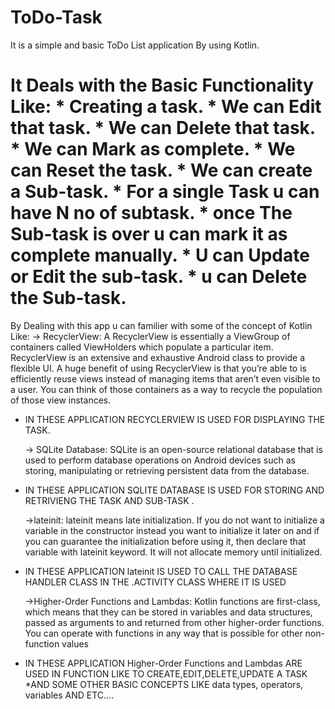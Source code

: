 # ToDo-Task
It is a simple and  basic ToDo List application By using Kotlin. 

It Deals with the Basic Functionality Like:
	* Creating a task.
	* We can Edit that task.
	* We can Delete that task.
	* We can Mark as complete. 
	* We can Reset the task.
	* We can create a Sub-task.
	* For a single Task u can have N no of subtask.
	* once The Sub-task is over u can mark it as complete manually.
	* U can Update or Edit the sub-task.
	* u can Delete the Sub-task.
=======================================================================================
By Dealing with this app u can familier with some of the concept of Kotlin Like:
	-> RecyclerView:
		A RecyclerView is essentially a ViewGroup of containers called ViewHolders which populate a particular item.
		 RecyclerView is an extensive and exhaustive Android class to provide a flexible UI.
		 A huge benefit of using RecyclerView is that you’re able to is efficiently reuse views 
		instead of managing items that aren’t even visible to a user. 
		You can think of those containers as a way to recycle the population of those view instances.

* IN THESE APPLICATION RECYCLERVIEW IS USED FOR DISPLAYING THE TASK.
	

	-> SQLite Database:
		SQLite is an open-source relational database that is used to perform database operations on Android devices such as storing,
		 manipulating or retrieving persistent data from the database.



* IN THESE APPLICATION SQLITE DATABASE IS USED FOR STORING AND RETRIVIENG THE TASK AND SUB-TASK .

	->lateinit:
		lateinit means late initialization. 
		If you do not want to initialize a variable in the constructor instead you want to initialize it later
		on and if you can guarantee the initialization before using it, then declare that variable with lateinit keyword. 
		It will not allocate memory until initialized.



* IN THESE APPLICATION lateinit IS USED TO CALL THE DATABASE HANDLER CLASS IN THE .ACTIVITY CLASS WHERE IT IS USED


	->Higher-Order Functions and Lambdas:
			Kotlin functions are first-class, which means that they can be stored in variables and data structures, 
			passed as arguments to and returned from other higher-order functions. 
			You can operate with functions in any way that is possible for other non-function values
		
* IN THESE APPLICATION Higher-Order Functions and Lambdas ARE USED IN FUNCTION LIKE TO CREATE,EDIT,DELETE,UPDATE A TASK
*AND SOME OTHER BASIC CONCEPTS LIKE data types, operators, variables AND ETC....



 
